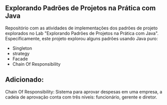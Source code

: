 ## Explorando Padrões de Projetos na Prática com Java

 

Repositório com as atividades de implementações dos padrões de projeto explorados no Lab "Explorando Padrões de Projetos na Prática com Java". Especificamente, este projeto explorou alguns padrões usando Java puro:

- Singleton
- strategy
- Facade
- Chain Of Responsibility


## Adicionado:
Chain Of Responsibility:
Sistema para aprovar despesas em uma empresa, a cadeia de aprovação conta com três níveis: funcionário, gerente e diretor.